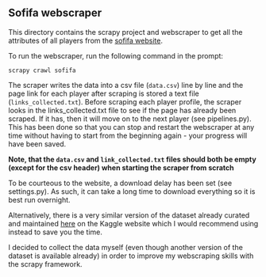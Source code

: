 ## Sofifa webscraper

This directory contains the scrapy project and webscraper to get 
all the attributes of all players from the [sofifa website](https://sofifa.com/).

To run the webscraper, run the following command in the prompt:

`scrapy crawl sofifa`

The scraper writes the data into a csv file (`data.csv`) line by 
line and the page link for each player after scraping is stored
a text file (`links_collected.txt`). Before scraping each player
profile, the scraper looks in the links_collected.txt file to 
see if the page has already been scraped. If it has, then it 
will move on to the next player (see pipelines.py). This has been
done so that you can stop and restart the webscraper at any time
without having to start from the beginning again - your progress
will have been saved.

__Note, that the `data.csv` and `link_collected.txt` files should both
be empty (except for the csv header) when starting the scraper
from scratch__

To be courteous to the website, a download delay has been set 
(see settings.py). As such, it can take a long time to download
everything so it is best run overnight.

Alternatively, there is a very similar version of the dataset already
curated and maintained [here](https://www.kaggle.com/karangadiya/fifa19)
on the Kaggle website which I would recommend using instead to save you
 the time. 

I decided to collect the data myself (even though another version of the
dataset is available already) in order to improve my webscraping skills 
with the scrapy framework.


